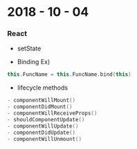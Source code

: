 # 2018 - 10 - 04


### React
- setState

- Binding
Ex)
```cpp
this.FuncName = this.FuncName.bind(this)
```

- lifecycle methods
```cpp
- componentWillMount()
- componentDidMount()
- componentWillReceiveProps()
- shouldComponentUpdate()
- componentWillUpdate()
- componentDidUpdate()
- componentWillUnmount()
```
